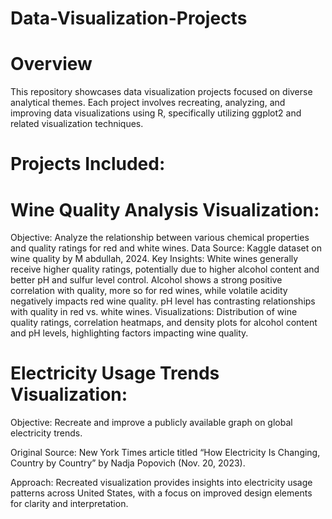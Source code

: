 # Data-Visualization-Projects

# Overview
This repository showcases data visualization projects focused on diverse analytical themes. Each project involves recreating, analyzing, and improving data visualizations using R, specifically utilizing ggplot2 and related visualization techniques.

# Projects Included:
# Wine Quality Analysis Visualization:

Objective: Analyze the relationship between various chemical properties and quality ratings for red and white wines.
Data Source: Kaggle dataset on wine quality by M abdullah, 2024.
Key Insights:
White wines generally receive higher quality ratings, potentially due to higher alcohol content and better pH and sulfur level control.
Alcohol shows a strong positive correlation with quality, more so for red wines, while volatile acidity negatively impacts red wine quality.
pH level has contrasting relationships with quality in red vs. white wines.
Visualizations:
Distribution of wine quality ratings, correlation heatmaps, and density plots for alcohol content and pH levels, highlighting factors impacting wine quality.

# Electricity Usage Trends Visualization:

Objective: Recreate and improve a publicly available graph on global electricity trends.

Original Source: New York Times article titled “How Electricity Is Changing, Country by Country” by Nadja Popovich (Nov. 20, 2023).

Approach: Recreated visualization provides insights into electricity usage patterns across United States, with a focus on improved design elements for clarity and interpretation.

